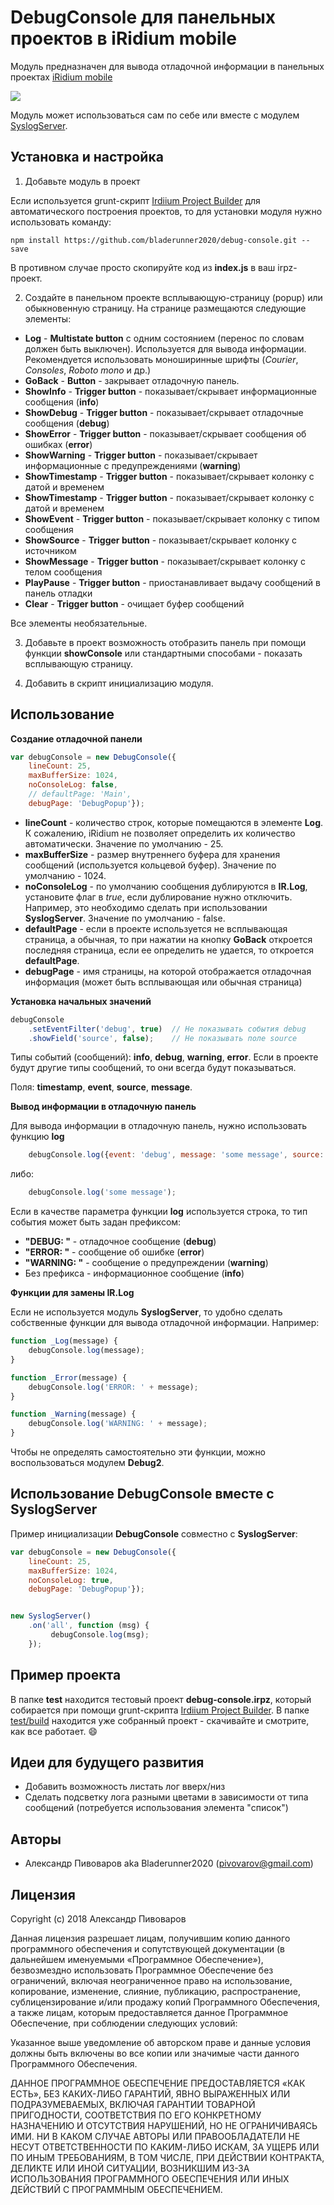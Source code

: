 # DebugConsole для панельных проектов в iRidium mobile

Модуль предназначен для вывода отладочной информации в панельных проектах [iRidium mobile](http://www.iridi.com)

![](images/sample.png)

Модуль может использоваться сам по себе или вместе с модулем [SyslogServer](https://github.com/bladerunner2020/iridium-syslog).

## Установка и настройка

1. Добавьте модуль в проект

 Если используется grunt-скрипт [Irdiium Project Builder](https://github.com/bladerunner2020/iridium-project-builder)
 для автоматического построения проектов, то для установки модуля нужно использовать команду:

 ```npm
 npm install https://github.com/bladerunner2020/debug-console.git --save
 ```

 В противном случае просто скопируйте код из **index.js** в ваш irpz-проект.

2. Создайте в панельном проекте всплывающую-страницу (popup) или обыкновенную страницу. На странице размещаются
 следующие элементы:

  - **Log** - **Multistate button** с одним состоянием (перенос по словам должен быть выключен).
  Используется для вывода информации. Рекомендуется использовать моноширинные шрифты (*Courier*, *Consoles*, *Roboto mono*
  и др.)
  - **GoBack** - **Button** - закрывает отладочную панель.
  - **ShowInfo** - **Trigger button** - показывает/скрывает информационные сообщения (**info**)
  - **ShowDebug** - **Trigger button** - показывает/скрывает отладочные сообщения (**debug**)
  - **ShowError** - **Trigger button** - показывает/скрывает сообщения об ошибках (**error**)
  - **ShowWarning** - **Trigger button** - показывает/скрывает информационные с предупреждениями (**warning**)
  - **ShowTimestamp** - **Trigger button** - показывает/скрывает колонку с датой и временем
  - **ShowTimestamp** - **Trigger button** - показывает/скрывает колонку с датой и временем
  - **ShowEvent** - **Trigger button** - показывает/скрывает колонку с типом сообщения
  - **ShowSource** - **Trigger button** - показывает/скрывает колонку с источником
  - **ShowMessage** - **Trigger button** - показывает/скрывает колонку с телом сообщения
  - **PlayPause** - **Trigger button** - приостанавливает выдачу сообщений в панель отладки
  - **Clear** - **Trigger button** - очищает буфер сообщений

 Все элементы необязательные.

3. Добавьте в проект возможность отобразить панель при помощи функции **showConsole** или стандартными способами -
показать всплывающую страницу.

4. Добавить в скрипт инициализацию модуля.


## Использование

**Создание отладочной панели**

```javascript
var debugConsole = new DebugConsole({
    lineCount: 25,
    maxBufferSize: 1024,
    noConsoleLog: false,
    // defaultPage: 'Main',
    debugPage: 'DebugPopup'});
```
- **lineCount** - количество строк, которые помещаются в элементе **Log**. К сожалению, iRidium не позволяет
определить их количество автоматически. Значение по умолчанию - 25.
- **maxBufferSize** - размер внутреннего буфера для хранения сообщений (используется кольцевой буфер). Значение по
умолчанию - 1024.
- **noConsoleLog** - по умолчанию сообщения дублируются в **IR.Log**, установите флаг в *true*, если дублирование нужно
отключить. Например, это необходимо сделать при использовании **SyslogServer**. Значение по умолчанию - false.
- **defaultPage** - если в проекте используется не всплывающая страница, а обычная, то при нажатии на кнопку **GoBack**
 откроется последняя страница, если ее определить не удается, то откроется **defaultPage**.
- **debugPage** - имя страницы, на которой отображается отладочная информация (может быть всплывающая или обычная страница)


**Установка начальных значений**
```javascript
debugConsole
    .setEventFilter('debug', true)  // Не показывать события debug
    .showField('source', false);    // Не показывать поле source
```
Типы событий (сообщений): **info**, **debug**, **warning**, **error**. Если в проекте будут другие типы сообщений, то
они всегда будут показываться.

Поля: **timestamp**, **event**, **source**, **message**.

**Вывод информации в отладочную панель**

Для вывода информации в отладочную панель, нужно использовать функцию **log**

```javascript
    debugConsole.log({event: 'debug', message: 'some message', source: 'SCRIPT', timestamp : new Date()});
```
либо:

```javascript
    debugConsole.log('some message');
```
Если в качестве параметра функции **log** используется строка, то тип события может быть задан префиксом:
- **"DEBUG: "** - отладочное сообщение (**debug**)
- **"ERROR: "** - сообщение об ошибке (**error**)
- **"WARNING: "** - сообщение о предупреждении (**warning**)
- Без префикса - информационное сообщение (**info**)

**Функции для замены IR.Log**

Если не используется модуль **SyslogServer**, то удобно сделать собственные функции для вывода отладочной информации.
Например:

```javascript
function _Log(message) {
    debugConsole.log(message);
}

function _Error(message) {
    debugConsole.log('ERROR: ' + message);
}

function _Warning(message) {
    debugConsole.log('WARNING: ' + message);
}
```

Чтобы не определять самостоятельно эти функции, можно воспользоваться модулем **Debug2**.

## Использование DebugConsole вместе с SyslogServer

Пример инициализации **DebugConsole** совместно с **SyslogServer**:

```javascript
var debugConsole = new DebugConsole({
    lineCount: 25,
    maxBufferSize: 1024,
    noConsoleLog: true,
    debugPage: 'DebugPopup'});


new SyslogServer()
    .on('all', function (msg) {
         debugConsole.log(msg);
    });
```


## Пример проекта

В папке **test** находится тестовый проект **debug-console.irpz**, который собирается при помощи grunt-скрипта [Irdiium Project Builder](https://github.com/bladerunner2020/iridium-project-builder).
В папке [test/build](https://github.com/bladerunner2020/debug-console/tree/master/test/build) находится
уже собранный проект - скачивайте и смотрите, как все работает. :smile:

## Идеи для будущего развития

- Добавить возможность листать лог вверх/низ
- Сделать подсветку лога разными цветами в зависимости от типа сообщений (потребуется использования элемента "список")


## Авторы

* Александр Пивоваров aka Bladerunner2020 ([pivovarov@gmail.com](mailto:pivovarov@gmail.com))

## Лицензия
Copyright (c) 2018 Александр Пивоваров

Данная лицензия разрешает лицам, получившим копию данного программного обеспечения и сопутствующей документации (в дальнейшем именуемыми «Программное Обеспечение»), безвозмездно использовать Программное Обеспечение без ограничений, включая неограниченное право на использование, копирование, изменение, слияние, публикацию, распространение, сублицензирование и/или продажу копий Программного Обеспечения, а также лицам, которым предоставляется данное Программное Обеспечение, при соблюдении следующих условий:

Указанное выше уведомление об авторском праве и данные условия должны быть включены во все копии или значимые части данного Программного Обеспечения.

ДАННОЕ ПРОГРАММНОЕ ОБЕСПЕЧЕНИЕ ПРЕДОСТАВЛЯЕТСЯ «КАК ЕСТЬ», БЕЗ КАКИХ-ЛИБО ГАРАНТИЙ, ЯВНО ВЫРАЖЕННЫХ ИЛИ ПОДРАЗУМЕВАЕМЫХ, ВКЛЮЧАЯ ГАРАНТИИ ТОВАРНОЙ ПРИГОДНОСТИ, СООТВЕТСТВИЯ ПО ЕГО КОНКРЕТНОМУ НАЗНАЧЕНИЮ И ОТСУТСТВИЯ НАРУШЕНИЙ, НО НЕ ОГРАНИЧИВАЯСЬ ИМИ. НИ В КАКОМ СЛУЧАЕ АВТОРЫ ИЛИ ПРАВООБЛАДАТЕЛИ НЕ НЕСУТ ОТВЕТСТВЕННОСТИ ПО КАКИМ-ЛИБО ИСКАМ, ЗА УЩЕРБ ИЛИ ПО ИНЫМ ТРЕБОВАНИЯМ, В ТОМ ЧИСЛЕ, ПРИ ДЕЙСТВИИ КОНТРАКТА, ДЕЛИКТЕ ИЛИ ИНОЙ СИТУАЦИИ, ВОЗНИКШИМ ИЗ-ЗА ИСПОЛЬЗОВАНИЯ ПРОГРАММНОГО ОБЕСПЕЧЕНИЯ ИЛИ ИНЫХ ДЕЙСТВИЙ С ПРОГРАММНЫМ ОБЕСПЕЧЕНИЕМ.

